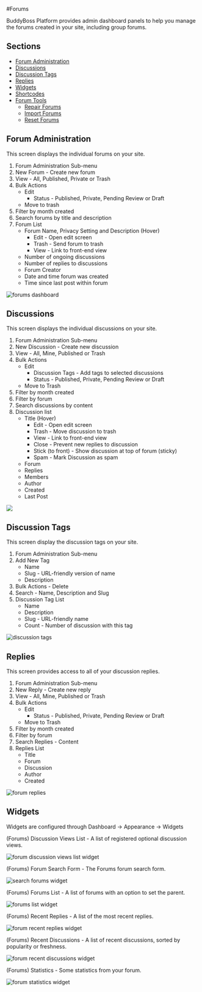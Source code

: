 #Forums

BuddyBoss Platform provides admin dashboard panels to help you manage the forums created in your site, including group forums.

Sections<a name="sections"></a>
--------

*   [Forum Administration](#forum-administration)
*   [Discussions](#discussions)
*   [Discussion Tags](#discussion-tags)
*   [Replies](#replies)
*   [Widgets](#widgets)
*   [Shortcodes](#shortcodes)
*   [Forum Tools](#forum-tools)
    *   [Repair Forums](#repair-forums)
    *   [Import Forums](#import-forums)
    *   [Reset Forums](#reset-forums)

Forum Administration<a name="forum-administration"></a>
--------------------

This screen displays the individual forums on your site.

1.  Forum Administration Sub-menu
2.  New Forum - Create new forum
3.  View - All, Published, Private or Trash
4.  Bulk Actions
    *   Edit
        *   Status - Published, Private, Pending Review or Draft
    *   Move to trash
5.  Filter by month created
6.  Search forums by title and description
7.  Forum List
    *   Forum Name, Privacy Setting and Description (Hover)
        *   Edit - Open edit screen
        *   Trash - Send forum to trash
        *   View - Link to front-end view
    *   Number of ongoing discussions
    *   Number of replies to discussions
    *   Forum Creator
    *   Date and time forum was created
    *   Time since last post within forum

![forums dashboard](https://www.dropbox.com/s/fc4e270xfuncvwa/forumsdashboard.jpg?raw=1)

Discussions<a name="discussions"></a>
-----------

This screen displays the individual discussions on your site.

1.  Forum Administration Sub-menu
2.  New Discussion - Create new discussion
3.  View - All, Mine, Published or Trash
4.  Bulk Actions
    *   Edit
        *   Discussion Tags - Add tags to selected discussions
        *   Status - Published, Private, Pending Review or Draft
    *   Move to Trash
5.  Filter by month created
6.  Filter by forum
7.  Search discussions by content
8.  Discussion list
    *   Title (Hover)
        *   Edit - Open edit screen
        *   Trash - Move discussion to trash
        *   View - Link to front-end view
        *   Close - Prevent new replies to discussion
        *   Stick (to front) - Show discussion at top of forum (sticky)
        *   Spam - Mark Discussion as spam
    *   Forum
    *   Replies
    *   Members
    *   Author
    *   Created
    *   Last Post

![](https://www.dropbox.com/s/m5x2m8coixsatwn/discussions-1024x520.jpg?raw=1)

Discussion Tags<a name="discussion-tags"></a>
---------------

This screen display the discussion tags on your site.

1.  Forum Administration Sub-menu
2.  Add New Tag
    *   Name
    *   Slug - URL-friendly version of name
    *   Description
3.  Bulk Actions - Delete
4.  Search - Name, Description and Slug
5.  Discussion Tag List
    *   Name
    *   Description
    *   Slug - URL-friendly name
    *   Count - Number of discussion with this tag

![discussion tags](https://www.dropbox.com/s/fiemywodqigaf0v/discussiontags.jpg?raw=1)

Replies<a name="replies"></a>
-------

This screen provides access to all of your discussion replies.

1.  Forum Administration Sub-menu
2.  New Reply - Create new reply
3.  View - All, Mine, Published or Trash
4.  Bulk Actions
    *   Edit
        *   Status - Published, Private, Pending Review or Draft
    *   Move to Trash
5.  Filter by month created
6.  Filter by forum
7.  Search Replies - Content
8.  Replies List
    *   Title
    *   Forum
    *   Discussion
    *   Author
    *   Created

![forum replies](https://www.dropbox.com/s/d0ufzypkamc24cq/replies.jpg?raw=1)

Widgets<a name="widgets"></a>
-------

Widgets are configured through Dashboard -> Appearance -> Widgets

(Forums) Discussion Views List - A list of registered optional discussion views.

![forum discussion views list widget](https://www.dropbox.com/s/7neqylbn8q3afdk/forumwidgetdiscussionview.jpg?raw=1)

(Forums) Forum Search Form - The Forums forum search form.

![search forums widget](https://www.dropbox.com/s/3n1sv9qdonn7961/forumwidgetsearch.jpg?raw=1)

(Forums) Forums List - A list of forums with an option to set the parent.

![forums list widget](https://www.dropbox.com/s/psjpjzqm71553h6/forumwidgetforumslist.jpg?raw=1)

(Forums) Recent Replies - A list of the most recent replies.

![forum recent replies widget](https://www.dropbox.com/s/174slqfe7kp2l95/forumwidgetrecentreplies.jpg?raw=1)

(Forums) Recent Discussions - A list of recent discussions, sorted by popularity or freshness.

![forum recent discussions widget](https://www.dropbox.com/s/zxumlnw8cty0v54/forumwidgetrecentdiscussions.jpg?raw=1)

(Forums) Statistics - Some statistics from your forum.

![forum statistics widget](https://www.dropbox.com/s/xsdt05dp1w6acki/forumwidgetforumstatistics.jpg?raw=1)